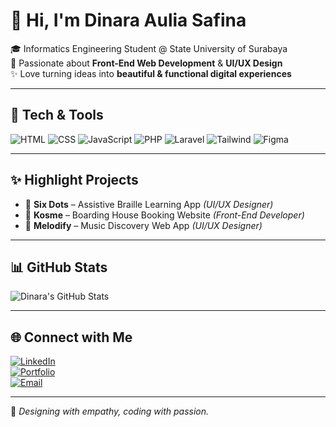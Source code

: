 # 🌸 Hi, I'm Dinara Aulia Safina

🎓 Informatics Engineering Student @ State University of Surabaya  
🎨 Passionate about **Front-End Web Development** & **UI/UX Design**  
✨ Love turning ideas into **beautiful & functional digital experiences**  

---

## 🚀 Tech & Tools
![HTML](https://img.shields.io/badge/-HTML-orange?logo=html5&logoColor=white)
![CSS](https://img.shields.io/badge/-CSS-blue?logo=css3&logoColor=white)
![JavaScript](https://img.shields.io/badge/-JavaScript-yellow?logo=javascript&logoColor=black)
![PHP](https://img.shields.io/badge/-PHP-777BB4?logo=php&logoColor=white)
![Laravel](https://img.shields.io/badge/-Laravel-red?logo=laravel&logoColor=white)
![Tailwind](https://img.shields.io/badge/-Tailwind-06B6D4?logo=tailwindcss&logoColor=white)
![Figma](https://img.shields.io/badge/-Figma-purple?logo=figma&logoColor=white)

---

## ✨ Highlight Projects
- 🔹 **Six Dots** – Assistive Braille Learning App *(UI/UX Designer)*  
- 🔹 **Kosme** – Boarding House Booking Website *(Front-End Developer)*  
- 🔹 **Melodify** – Music Discovery Web App *(UI/UX Designer)*  

---

## 📊 GitHub Stats
![Dinara's GitHub Stats](https://github-readme-stats.vercel.app/api?username=dinaraaulia&show_icons=true&theme=tokyonight)

---

## 🌐 Connect with Me
[![LinkedIn](https://img.shields.io/badge/LinkedIn-0A66C2?logo=linkedin&logoColor=white)](https://www.linkedin.com/in/dinaraauliasafina/)  
[![Portfolio](https://img.shields.io/badge/Portfolio-ff69b4?logo=google-chrome&logoColor=white)](https://dinaraaulia.github.io/DinaraAuliaSafina/)  
[![Email](https://img.shields.io/badge/Email-D14836?logo=gmail&logoColor=white)](mailto:auliasafinadinara@gmail.com)  

---
🌼 *Designing with empathy, coding with passion.*

<!--
**DinaraAulia/DinaraAulia** is a ✨ _special_ ✨ repository because its `README.md` (this file) appears on your GitHub profile.

Here are some ideas to get you started:

- 🔭 I’m currently working on ...
- 🌱 I’m currently learning ...
- 👯 I’m looking to collaborate on ...
- 🤔 I’m looking for help with ...
- 💬 Ask me about ...
- 📫 How to reach me: ...
- 😄 Pronouns: ...
- ⚡ Fun fact: ...
-->
